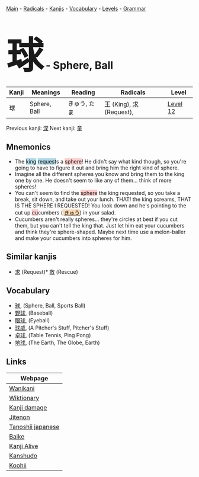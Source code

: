 <style> bigfont {font-size: 100px}</style>
[Main](../README.md) -
[Radicals](../radicals.md) -
[Kanjis](../kanjis.md) -
[Vocabulary](../vocabulary.md) -
[Levels](../levels.md) -
[Grammar](../grammar.md)
# <bigfont> 球</bigfont> - Sphere, Ball 

| Kanji | Meanings | Reading | Radicals | Level |
| --- | --- | --- | --- | --- |
| 球 | Sphere, Ball | きゅう, たま | [王](../radicals/王.md) (King), [求](../radicals/求.md) (Request),  | [Level 12](../levels/wk_level12.md) |

Previous kanji: [深](深.md) Next kanji: [童](童.md) 

## Mnemonics
 * The <span style="background-color:#ADD8E6"> king</span> <span style="background-color:#ADD8E6"> request</span>s a <span style="background-color:#ffcccb"> sphere</span>! He didn't say what kind though, so you're going to have to figure it out and bring him the right kind of sphere.
* Imagine all the different spheres you know and bring them to the king one by one. He doesn't seem to like any of them... think of more spheres!
* You can't seem to find the <span style="background-color:#ffcccb"> sphere</span> the king requested, so you take a break, sit down, and take out your lunch. THAT! the king screams, THAT IS THE SPHERE I REQUESTED! You look down and he's pointing to the cut up <span style="background-color:#ffcccb"> cu</span>cumbers (<span style="background-color:#fed8b1"> [きゅう](https://jisho.org/search/きゅう)</span>) in your salad.
* Cucumbers aren't really spheres... they're circles at best if you cut them, but you can't tell the king that. Just let him eat your cucumbers and think they're sphere-shaped. Maybe next time use a melon-baller and make your cucumbers into spheres for him.


## Similar kanjis
 * [求](求.md) (Request)* [救](救.md) (Rescue)


## Vocabulary
 * [球](../vocabulary/球.md), (Sphere, Ball, Sports Ball)
* [野球](../vocabulary/球.md), (Baseball)
* [眼球](../vocabulary/球.md), (Eyeball)
* [球威](../vocabulary/球.md), (A Pitcher's Stuff, Pitcher's Stuff)
* [卓球](../vocabulary/球.md), (Table Tennis, Ping Pong)
* [地球](../vocabulary/球.md), (The Earth, The Globe, Earth)



## Links 

| Webpage |
| --- |
| [Wanikani          ](https://www.wanikani.com/kanji/球) |
| [Wiktionary        ](https://en.wiktionary.org/wiki/球) |
| [Kanji damage      ](http://www.kanjidamage.com/kanji/search?utf8=✓&q=球) |
| [Jitenon           ](https://jitenon.com/kanji/球) |
| [Tanoshii japanese ](https://www.tanoshiijapanese.com/dictionary/kanji.cfm?k=球) |
| [Baike             ](https://baike.baidu.com/item/球) |
| [Kanji Alive       ](https://app.kanjialive.com/球) |
| [Kanshudo          ](https://www.kanshudo.com/searchmn?q=球) |
| [Koohii            ](https://kanji.koohii.com/study/kanji/球) |
